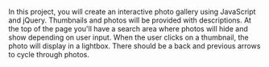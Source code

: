 In this project, you will create an interactive photo gallery using JavaScript and jQuery. Thumbnails and photos will be provided with descriptions. At the top of the page you'll have a search area where photos will hide and show depending on user input. When the user clicks on a thumbnail, the photo will display in a lightbox. There should be a back and previous arrows to cycle through photos.
